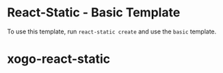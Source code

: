 # React-Static - Basic Template

To use this template, run `react-static create` and use the `basic` template.
# xogo-react-static
